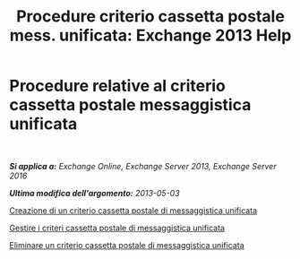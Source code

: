 ﻿---
title: 'Procedure criterio cassetta postale mess. unificata: Exchange 2013 Help'
TOCTitle: Procedure relative al criterio cassetta postale messaggistica unificata
ms:assetid: 37db12de-109f-4e81-9e6a-effab2c2171d
ms:mtpsurl: https://technet.microsoft.com/it-it/library/JJ851061(v=EXCHG.150)
ms:contentKeyID: 50555567
ms.date: 05/22/2018
mtps_version: v=EXCHG.150
ms.translationtype: MT
---

# Procedure relative al criterio cassetta postale messaggistica unificata

 

_**Si applica a:** Exchange Online, Exchange Server 2013, Exchange Server 2016_

_**Ultima modifica dell'argomento:** 2013-05-03_

[Creazione di un criterio cassetta postale di messaggistica unificata](create-a-um-mailbox-policy-exchange-2013-help.md)

[Gestire i criteri cassetta postale di messaggistica unificata](manage-a-um-mailbox-policy-exchange-2013-help.md)

[Eliminare un criterio cassetta postale di messaggistica unificata](delete-a-um-mailbox-policy-exchange-2013-help.md)

